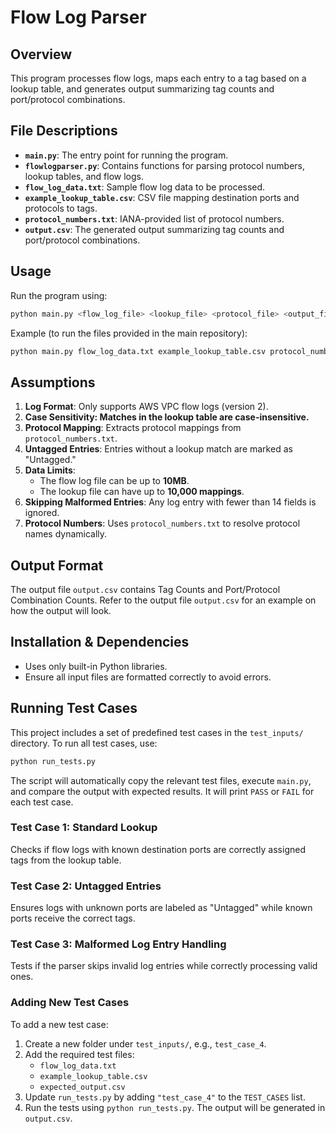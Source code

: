 # Flow Log Parser

## Overview

This program processes flow logs, maps each entry to a tag based on a lookup table, and generates output summarizing tag counts and port/protocol combinations.

## File Descriptions

- **`main.py`**: The entry point for running the program.
- **`flowlogparser.py`**: Contains functions for parsing protocol numbers, lookup tables, and flow logs.
- **`flow_log_data.txt`**: Sample flow log data to be processed.
- **`example_lookup_table.csv`**: CSV file mapping destination ports and protocols to tags.
- **`protocol_numbers.txt`**: IANA-provided list of protocol numbers.
- **`output.csv`**: The generated output summarizing tag counts and port/protocol combinations.

## Usage

Run the program using:

```sh
python main.py <flow_log_file> <lookup_file> <protocol_file> <output_file>
```

Example (to run the files provided in the main repository):
```sh
python main.py flow_log_data.txt example_lookup_table.csv protocol_numbers.txt output.csv
```

## Assumptions

1. **Log Format**: Only supports AWS VPC flow logs (version 2).
2. **Case Sensitivity: Matches in the lookup table are case-insensitive.**
3. **Protocol Mapping**: Extracts protocol mappings from `protocol_numbers.txt`.
4. **Untagged Entries**: Entries without a lookup match are marked as "Untagged."
5. **Data Limits**:
   - The flow log file can be up to **10MB**.
   - The lookup file can have up to **10,000 mappings**.
6. **Skipping Malformed Entries**: Any log entry with fewer than 14 fields is ignored.
7. **Protocol Numbers**: Uses `protocol_numbers.txt` to resolve protocol names dynamically.

## Output Format

The output file `output.csv` contains Tag Counts and Port/Protocol Combination Counts. Refer to the output file `output.csv` for an example on how the output will look.

## Installation & Dependencies

- Uses only built-in Python libraries.
- Ensure all input files are formatted correctly to avoid errors.

## Running Test Cases

This project includes a set of predefined test cases in the `test_inputs/` directory. To run all test cases, use:

```sh
python run_tests.py
```

The script will automatically copy the relevant test files, execute `main.py`, and compare the output with expected results. It will print `PASS` or `FAIL` for each test case.

### **Test Case 1: Standard Lookup**  
Checks if flow logs with known destination ports are correctly assigned tags from the lookup table.  

### **Test Case 2: Untagged Entries**  
Ensures logs with unknown ports are labeled as "Untagged" while known ports receive the correct tags.  

### **Test Case 3: Malformed Log Entry Handling**  
Tests if the parser skips invalid log entries while correctly processing valid ones.

### Adding New Test Cases
To add a new test case:
1. Create a new folder under `test_inputs/`, e.g., `test_case_4`.
2. Add the required test files:
   - `flow_log_data.txt`
   - `example_lookup_table.csv`
   - `expected_output.csv`
3. Update `run_tests.py` by adding `"test_case_4"` to the `TEST_CASES` list.
4. Run the tests using `python run_tests.py`.
The output will be generated in `output.csv`.
